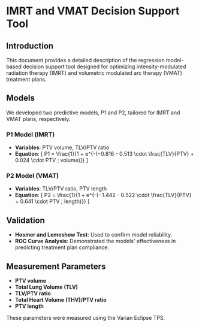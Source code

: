 # IMRT and VMAT Decision Support Tool

## Introduction
This document provides a detailed description of the regression model-based decision support tool designed for optimizing intensity-modulated radiation therapy (IMRT) and volumetric modulated arc therapy (VMAT) treatment plans.

## Models
We developed two predictive models, P1 and P2, tailored for IMRT and VMAT plans, respectively.

### P1 Model (IMRT)
- **Variables**: PTV volume, TLV/PTV ratio
- **Equation**:
\[ P1 = \frac{1}{1 + e^{-(−0.816 - 0.513 \cdot \frac{TLV}{PTV} + 0.024 \cdot PTV \; volume)}} \]

### P2 Model (VMAT)
- **Variables**: TLV/PTV ratio, PTV length
- **Equation**:
\[ P2 = \frac{1}{1 + e^{-(−1.442 - 0.522 \cdot \frac{TLV}{PTV} + 0.641 \cdot PTV \; length)}} \]

## Validation
- **Hosmer and Lemeshow Test**: Used to confirm model reliability.
- **ROC Curve Analysis**: Demonstrated the models' effectiveness in predicting treatment plan compliance.

## Measurement Parameters
- **PTV volume**
- **Total Lung Volume (TLV)**
- **TLV/PTV ratio**
- **Total Heart Volume (THV)/PTV ratio**
- **PTV length**

These parameters were measured using the Varian Eclipse TPS.
